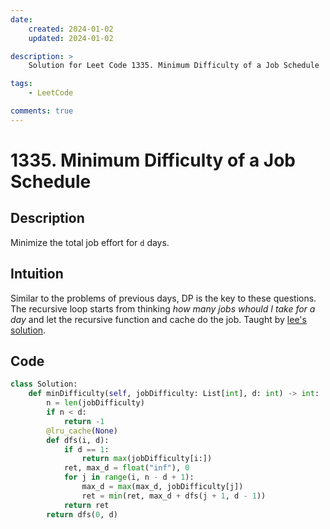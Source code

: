 ```yaml
---
date:
    created: 2024-01-02
    updated: 2024-01-02

description: >
    Solution for Leet Code 1335. Minimum Difficulty of a Job Schedule

tags:
    - LeetCode

comments: true
---
```

# 1335. Minimum Difficulty of a Job Schedule

## Description

Minimize the total job effort for `d` days.

## Intuition

Similar to the problems of previous days, DP is the key to these questions. The recursive loop starts from thinking *how many jobs whould I take for a day* and let the recursive function and cache do the job. Taught by [lee's solution](https://leetcode.com/problems/minimum-difficulty-of-a-job-schedule/solutions/490316/java-c-python3-dp-o-nd-solution/).

## Code

```python
class Solution:
    def minDifficulty(self, jobDifficulty: List[int], d: int) -> int:
        n = len(jobDifficulty)
        if n < d:
            return -1
        @lru_cache(None)
        def dfs(i, d):
            if d == 1:
                return max(jobDifficulty[i:])
            ret, max_d = float("inf"), 0
            for j in range(i, n - d + 1):
                max_d = max(max_d, jobDifficulty[j])
                ret = min(ret, max_d + dfs(j + 1, d - 1))
            return ret
        return dfs(0, d)
```